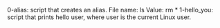 0-alias:   script that creates an alias. File name: ls Value: rm *
1-hello_you: script that prints hello user, where user is the current Linux user.
